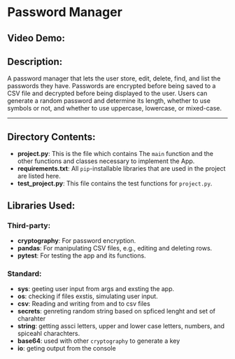 # Password Manager

## Video Demo: []()

## Description:

A password manager that lets the user store, edit, delete, find, and list the passwords they have.
Passwords are encrypted before being saved to a CSV file and decrypted before being displayed to the user.
Users can generate a random password and determine its length, whether to use symbols or not, and whether to use uppercase, lowercase, or mixed-case.

---

## Directory Contents:
- **project.py**: This is the file which contains The `main` function and the other functions and classes necessary to implement the App.
- **requirements.txt**: All `pip`-installable libraries that are used in the project are listed here.
- **test_project.py**: This file contains the test functions for `project.py`.

## Libraries Used:
### Third-party:
- **cryptography**: For password encryption.
- **pandas**: For manipulating CSV files, e.g., editing and deleting rows.
- **pytest**: For testing the app and its functions.

### Standard:
- **sys**: geeting user input from args and exsting the app.
- **os**: checking if files exstis, simulating user input.
- **csv**: Reading and writing from and to csv files
- **secrets**: genreting random string based on spficed lenght and set of charahter 
- **string**: getting assci letters, upper and lower case letters, numbers, and spiceahl charachters.
- **base64**: used with other `cryptography` to generate a key
- **io**: geting output from the console


<!-- ## App Mechanics:



## Documentation:

### project.py Functions (excluding main)

```

```

#### Description:

* 

#### Args:

*

#### Returns:

* -->





<!-- title: CS50P Final Project - Password Manager -->
<!-- desc:  My final project for Harvard's CS50P - Password Manager

            A password manager that lets the user store, edit, delete, find, and list the passwords they have.
            Passwords are encrypted before being saved to a CSV file and decrypted before being displayed to the user.
            Users can generate a random password and determine its length, whether to use symbols or not, and whether to use uppercase, lowercase, or mixed case.

            Project details and source code: https://github.com/yousafesaeed/python-scripts/tree/main/PasswordManager 
            Timestamps: 
            Intro - 00:00
           
            Tests - 00:00-->